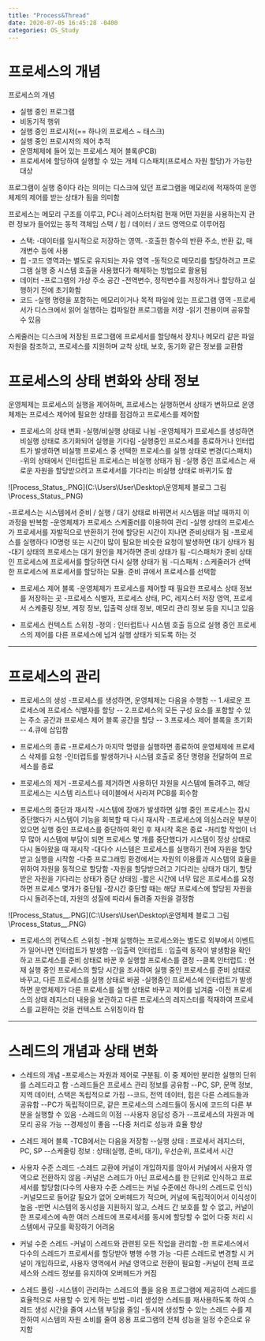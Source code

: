 ```yaml
---
title: "Process&Thread"
date: 2020-07-05 16:45:28 -0400
categories: OS_Study
---
```


# 프로세스의 개념
프로세스의 개념
- 실행 중인 프로그램
- 비동기적 행위
- 실행 중인 프로시저(== 하나의 프로세스 ~ 태스크)
- 실행 중인 프로시저의 제어 추적
- 운영체제에 들어 있는 프로세스 제어 블록(PCB)
- 프로세서에 할당하여 실행할 수 있는 개체 디스패치(프로세스 자원 할당)가 가능한 대상

프로그램이 실행 중이다 라는 의미는 디스크에 있던 프로그램을 메모리에 적재하여 운영체제의 제어를 받는 상태가 됨을 의미함

프로세스는 메모리 구조를 이루고, PC나 레이스터처럼 현재 어떤 자원을 사용하는지 관련 정보가 들어있는 동적 객체임
스택 / 힙 / 데이터 / 코드 영역으로 이루어짐
- 스택:
-데이터를 일시적으로 저장하는 영역.
-호출한 함수의 반환 주소, 반환 값, 매개변수 등에 사용
- 힙
-코드 영역과는 별도로 유지되는 자유 영역
-동적으로 메모리를 할당하려고 프로그램 실행 중 시스템 호출을 사용했다가 해제하는 방법으로 활용됨
- 데이터
-프로그램의 가상 주소 공간
-전역변수, 정적변수를 저장하거나 할당하고 실행하기 전에 초기화함
- 코드
-실행 명령을 포함하는 메모리이거나 목적 파일에 있는 프로그램 영역
-프로세서가 디스크에서 읽어 실행하는 컴파일한 프로그램을 저장
-읽기 전용이며 공유할 수 있음

스케줄러는 디스크에 저장된 프로그램에 프로세서를 할당해서 장치나 메모리 같은 파일 자원을 참조하고, 프로세스를 지원하며 교착 상태, 보호, 동기화 같은 정보를 교환함


# 프로세스의 상태 변화와 상태 정보

운영체제는 프로세스의 실행을 제어하며, 프로세스는 실행하면서 상태가 변하므로 운영체제는 프로세스 제어에 필요한 상태를 점검하고 프로세스를 제어함

- 프로세스의 상태 변화
-실행/비실행 상태로 나뉨
-운영체제가 프로세스를 생성하면 비실행 상태로 초기화되어 실행을 기다림
-실행중인 프로스세를 종료하거나 인터럽트가 발생하면 비실행 프로세스 중 선택한 프로세스를 실행 상태로 변경(디스패치)
-위의 상태에서 인터럽트된 프로세스는 비실행 상태가 됨
-실행 중인 프로세스는 새로운 자원을 할당받으려고 프로세서를 기다리는 비실행 상태로 바뀌기도 함


![Process_Status_.PNG](C:\Users\User\Desktop\운영체제 블로그 그림\Process_Status_.PNG)

-프로세스는 시스템에서 준비 / 실행 / 대기 상태로 바뀌면서 시스템을 떠날 때까지 이 과정을 반복함
-운영체제가 프로세스 스케줄러를 이용하여 관리
-실행 상태의 프로세스가 프로세서를 자발적으로 반환하기 전에 할당된 시간이 지나면 준비상태가 됨
-프로세스를 실행하다 IO명령 또는 시간이 많이 필요한 비슷한 요청이 발생하면 대기 상태가 됨
-대기 상태의 프로세스는 대기 원인을 제거하면 준비 상태가 됨
-디스패처가 준비 상태인 프로세스에 프로세서를 할당하면 다시 실행 상태가 됨
-디스패처 : 스케줄러가 선택한 프로세스에 프로세서를 할당하는 모듈. 준비 큐에서 프로세스를 선택함

- 프로세스 제어 블록
-운영체제가 프로세스를 제어할 때 필요한 프로세스 상태 정보를 저장하는 곳
-프로세스 식별자, 프로세스 상태, PC, 레지스터 저장 영역, 프로세서 스케줄링 정보, 계정 정보, 입출력 상태 정보, 메모리 관리 정보 등을 지니고 있음

- 프로세스 컨텍스트 스위칭
-정의 : 인터럽트나 시스템 호출 등으로 실행 중인 프로세스의 제어를 다른 프로세스에 넘겨 실행 상태가 되도록 하는 것



* * *

# 프로세스의 관리
- 프로세스의 생성
-프로세스를 생성하면, 운영체제는 다음을 수행함
-- 1.새로운 프로세스에 프로세스 식별자를 할당
-- 2.프로세스의 모든 구성 요소를 포함할 수 있는 주소 공간과 프로세스 제어 블록 공간을 할당
-- 3.프로세스 제어 블록을 초기화
-- 4.큐에 삽입함

- 프로세스의 종료
-프로세스가 마지막 명령을 실행하면 종료하여 운영체제에 프로세스 삭제를 요청
-인터럽트를 발생하거나 시스템 호출로 중단 명령을 전달하여 프로세스를 종료

- 프로세스의 제거
-프로세스를 제거하면 사용하던 자원을 시스템에 돌려주고, 해당 프로세스는 시스템 리스트나 테이블에서 사라져 PCB를 회수함

- 프로세스의 중단과 재시작
-시스템에 장애가 발생하면 실행 중인 프로세스는 잠시 중단했다가 시스템이 기능을 회복할 때 다시 재시작
-프로세스에 의심스러운 부분이 있으면 실행 중인 프로세스를 중단하여 확인 후 재시작 혹은 종료
-처리할 작업이 너무 많아 시스템에 부담이 되면 프로세스 몇 개를 중단했다가 시스템이 정상 상태로 다시 돌아왔을 때 재시작
-대다수 시스템은 프로세스를 실행하기 전에 자원을 할당받고 실행을 시작함
-다중 프로그래밍 환경에서는 자원의 이용률과 시스템의 효율을 위하여 자원을 동적으로 할당함
-자원을 할당받으려고 기다리는 상태가 대기, 할당받은 자원을 기다리는 상태가 중단 상태임
-짧은 시간에 너무 많은 프로세스를 요청하면 프로세스 몇개가 중단됨
-장시간 중단할 때는 해당 프로세스에 할당된 자원을 다시 돌려주는데, 자원의 성질에 따라서 돌려줄 자원을 결정함



![Process_Status__.PNG](C:\Users\User\Desktop\운영체제 블로그 그림\Process_Status__.PNG)


- 프로세스의 컨텍스트 스위칭
-현재 실행하는 프로세스와는 별도로 외부에서 이벤트가 일어나면 인터럽트가 발생함
--입출력 인터럽트 : 입출력 동작이 발생함을 확인하고 프로세스를 준비 상태로 바꾼 후 실행할 프로세스를 결정
--클록 인터럽트 : 현재 실행 중인 프로세스의 할당 시간을 조사하여 실행 중인 프로세스를 준비 상태로 바꾸고, 다른 프로세스를 실행 상태로 바꿈
-실행중인 프로세스에 인터럽트가 발생하면 운영체제가 다른 프로세스를 실행 상태로 바꾸고 제어를 넘겨줌
-이전 프로세스의 상태 레지스터 내용을 보관하고 다른 프로세스의 레지스터를 적재하여 프로세스를 교환하는 것을 컨텍스트 스위칭이라 함




* * *

# 스레드의 개념과 상태 변화
- 스레드의 개념
-프로세스는 자원과 제어로 구분됨. 이 중 제어만 분리한 실행의 단위를 스레드라고 함
-스레드들은 프로세스 관리 정보를 공유함
--PC, SP, 문맥 정보, 지역 데이터, 스택은 독립적으로 가짐
--코드, 전역 데이터, 힙은 다른 스레드들과 공유함
--PC가 독립적이므로, 같은 프로세스의 스레드들이 동시에 코드의 다른 부분을 실행할 수 있음
-스레드의 이점
--사용자 응답성 증가
--프로세스의 자원과 메모리 공유 가능
--경제성이 좋음
--다중 처리로 성능과 효율 향상

- 스레드 제어 블록
-TCB에서는 다음을 저장함
--실행 상태 : 프로세서 레지스터, PC, SP
--스케줄링 정보 : 상태(실행, 준비, 대기), 우선순위, 프로세서 시간

- 사용자 수준 스레드
-스레드 교환에 커널이 개입하지를 않아서 커널에서 사용자 영역으로 전환하지 않음
-커널은 스레드가 아닌 프로세스를 한 단위로 인식하고 프로세서를 할당함(다수의 사용자 수준 스레드는 커널 수준에선 하나의 스레드로 인식)
-커널모드로 들어갈 필요가 없어 오버헤드가 적으며, 커널에 독립적이어서 이식성이 높음
-반면 시스템의 동시성을 지원하지 않고, 스레드 간 보호를 할 수 없고, 커널이 한 프로세스에 속한 여러 스레드에 프로세서를 동시에 할당할 수 없어 다중 처리 시스템에서 규모를 확장하기 어려움

- 커널 수준 스레드
-커널이 스레드와 관련된 모든 작업을 관리함
-한 프로세스에서 다수의 스레드가 프로세서를 할당받아 병행 수행 가능
-다른 스레드로 변경할 시 커널이 개입하므로, 사용자 영역에서 커널 영역으로 전환이 필요함
-커널이 전체 프로세스와 스레드 정보를 유지하여 오버헤드가 커짐

- 스레드 풀링
-시스템이 관리하는 스레드의 풀을 응용 프로그램에 제공하여 스레드를 효율적으로 사용할 수 있게 하는 방법
-미리 생성한 스레드를 재사용하도록 하여 스레드 생성 시간을 줄여 시스템 부담을 줄임
-동시에 생성할 수 있는 스레드 수를 제한하여 시스템의 자원 소비를 줄여 응용 프로그램의 전체 성능을 일정 수준으로 유지함